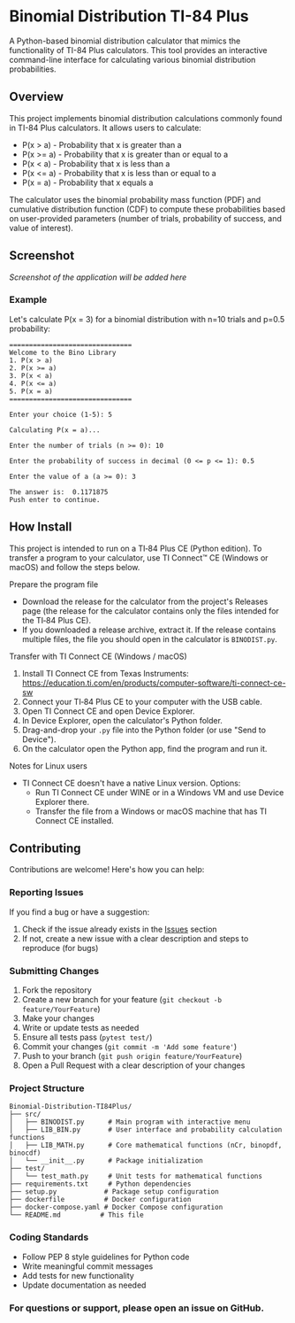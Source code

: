 # Binomial Distribution TI-84 Plus

A Python-based binomial distribution calculator that mimics the functionality of TI-84 Plus calculators. This tool provides an interactive command-line interface for calculating various binomial distribution probabilities.

## Overview

This project implements binomial distribution calculations commonly found in TI-84 Plus calculators. It allows users to calculate:

- P(x > a) - Probability that x is greater than a
- P(x >= a) - Probability that x is greater than or equal to a
- P(x < a) - Probability that x is less than a
- P(x <= a) - Probability that x is less than or equal to a
- P(x = a) - Probability that x equals a

The calculator uses the binomial probability mass function (PDF) and cumulative distribution function (CDF) to compute these probabilities based on user-provided parameters (number of trials, probability of success, and value of interest).

## Screenshot

<!-- Placeholder for screenshot -->
*Screenshot of the application will be added here*

### Example

Let's calculate P(x = 3) for a binomial distribution with n=10 trials and p=0.5 probability:

```
===============================
Welcome to the Bino Library
1. P(x > a)
2. P(x >= a)
3. P(x < a)
4. P(x <= a)
5. P(x = a)
===============================

Enter your choice (1-5): 5

Calculating P(x = a)...

Enter the number of trials (n >= 0): 10

Enter the probability of success in decimal (0 <= p <= 1): 0.5

Enter the value of a (a >= 0): 3

The answer is:  0.1171875
Push enter to continue.
```

## How Install

This project is intended to run on a TI‑84 Plus CE (Python edition). To transfer a program to your calculator, use TI Connect™ CE (Windows or macOS) and follow the steps below.

Prepare the program file

- Download the release for the calculator from the project's Releases page (the release for the calculator contains only the files intended for the TI‑84 Plus CE).
- If you downloaded a release archive, extract it. If the release contains multiple files, the file you should open in the calculator is `BINODIST.py`.

Transfer with TI Connect CE (Windows / macOS)

1. Install TI Connect CE from Texas Instruments: https://education.ti.com/en/products/computer-software/ti-connect-ce-sw
2. Connect your TI‑84 Plus CE to your computer with the USB cable.
3. Open TI Connect CE and open Device Explorer.
4. In Device Explorer, open the calculator's Python folder.
5. Drag-and-drop your `.py` file into the Python folder (or use "Send to Device").
6. On the calculator open the Python app, find the program and run it.

Notes for Linux users

- TI Connect CE doesn't have a native Linux version. Options:
	- Run TI Connect CE under WINE or in a Windows VM and use Device Explorer there.
	- Transfer the file from a Windows or macOS machine that has TI Connect CE installed.

## Contributing

Contributions are welcome! Here's how you can help:

### Reporting Issues

If you find a bug or have a suggestion:
1. Check if the issue already exists in the [Issues](https://github.com/Jose05Code/Binomial-Distribution-TI84Plus/issues) section
2. If not, create a new issue with a clear description and steps to reproduce (for bugs)

### Submitting Changes

1. Fork the repository
2. Create a new branch for your feature (`git checkout -b feature/YourFeature`)
3. Make your changes
4. Write or update tests as needed
5. Ensure all tests pass (`pytest test/`)
6. Commit your changes (`git commit -m 'Add some feature'`)
7. Push to your branch (`git push origin feature/YourFeature`)
8. Open a Pull Request with a clear description of your changes


### Project Structure

```
Binomial-Distribution-TI84Plus/
├── src/
│   ├── BINODIST.py      # Main program with interactive menu
│   ├── LIB_BIN.py       # User interface and probability calculation functions
│   ├── LIB_MATH.py      # Core mathematical functions (nCr, binopdf, binocdf)
│   └── __init__.py      # Package initialization
├── test/
│   └── test_math.py     # Unit tests for mathematical functions
├── requirements.txt     # Python dependencies
├── setup.py            # Package setup configuration
├── dockerfile          # Docker configuration
├── docker-compose.yaml # Docker Compose configuration
└── README.md          # This file
```


### Coding Standards

- Follow PEP 8 style guidelines for Python code
- Write meaningful commit messages
- Add tests for new functionality
- Update documentation as needed


### For questions or support, please open an issue on GitHub.
